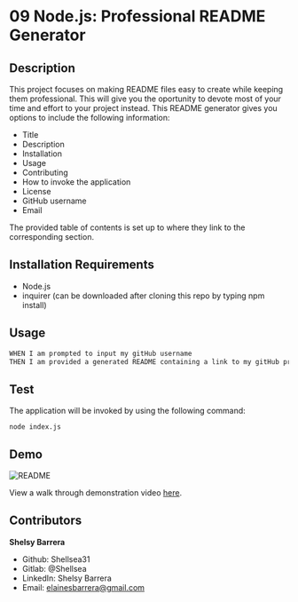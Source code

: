 # 09 Node.js: Professional README Generator

## Description

This project focuses on making README files easy to create while keeping them professional. This will give you the oportunity to devote most of your time and effort to your project instead. This README generator gives you options to include the following information:

* Title
* Description
* Installation
* Usage
* Contributing
* How to invoke the application
* License
* GitHub username
* Email

The provided table of contents is set up to where they link to the corresponding section.

## Installation Requirements

* Node.js
* inquirer (can be downloaded after cloning this repo by typing npm install)

## Usage 

```md
WHEN I am prompted to input my gitHub username
THEN I am provided a generated README containing a link to my gitHub profile
```

## Test

The application will be invoked by using the following command:

```
node index.js
```

## Demo

![README](https://user-images.githubusercontent.com/70654835/100947308-3dc7d580-34ba-11eb-8a05-6aba7f1de25b.png)

View a walk through demonstration video [here](https://drive.google.com/file/d/1Siozw4IlO_YTKmzbv-WMbD4z7SbH1gQ_/view?usp=sharing).

## Contributors

**Shelsy Barrera**
* Github: Shellsea31
* Gitlab: @Shellsea
* LinkedIn: Shelsy Barrera
* Email: elainesbarrera@gmail.com
